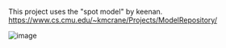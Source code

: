 This project uses the "spot model" by keenan.
https://www.cs.cmu.edu/~kmcrane/Projects/ModelRepository/

![image](https://user-images.githubusercontent.com/25050933/193447341-6a007eef-663d-49cd-9c1f-37d68da41573.png)
